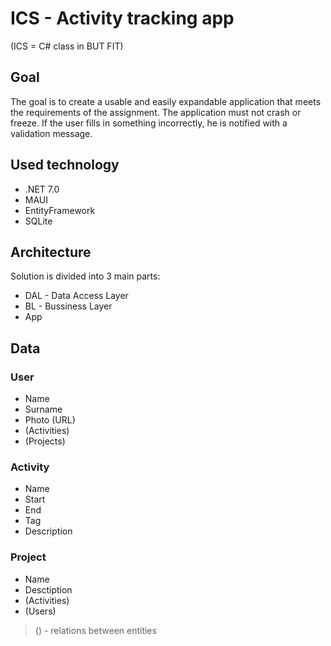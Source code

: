 # ICS - Activity tracking app
(ICS = C# class in BUT FIT)

## Goal
The goal is to create a usable and easily expandable application that meets the requirements of the assignment. The application must not crash or freeze. If the user fills in something incorrectly, he is notified with a validation message.

## Used technology
- .NET 7.0
- MAUI
- EntityFramework
- SQLite

## Architecture
Solution is divided into 3 main parts:
- DAL - Data Access Layer
- BL - Bussiness Layer
- App

## Data
### User
- Name
- Surname
- Photo (URL)
- (Activities)
- (Projects)

### Activity
- Name
- Start
- End
- Tag
- Description

### Project
- Name
- Desctiption
- (Activities)
- (Users)

> () - relations between entities

